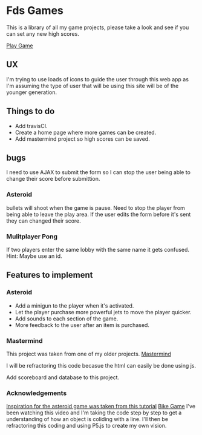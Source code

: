 # Fds Games

This is a library of all my game projects, please take a look and see if you can set any new high scores.

[Play Game](https://fd-games.herokuapp.com/)

## UX

I'm trying to use loads of icons to guide the user through this web app as I'm assuming the type of user that will be using this site will be of the younger generation.

## Things to do

- Add travisCI.
- Create a home page where more games can be created.
- Add mastermind project so high scores can be saved.

## bugs

I need to use AJAX to submit the form so I can stop the user being able to change their score before submittion.

### Asteroid

bullets will shoot when the game is pause.
Need to stop the player from being able to leave the play area.
If the user edits the form before it's sent they can changed their score.

### Mulitplayer Pong

If two players enter the same lobby with the same name it gets confused. Hint: Maybe use an id.

## Features to implement

### Asteroid

- Add a minigun to the player when it's activated.
- Let the player purchase more powerful jets to move the player quicker.
- Add sounds to each section of the game.
- More feedback to the user after an item is purchased.

### Mastermind

This project was taken from one of my older projects. [Mastermind](https://github.com/Fordalex/mastermind-project)

I will be refractoring this code becasue the html can easily be done using js.

Add scoreboard and database to this project.


### Acknowledgements

[Inspiration for the asteroid game was taken from this tutorial](https://www.youtube.com/watch?v=eI9idPTT0c4&t=24s)
[Bike Game](https://www.youtube.com/watch?v=MW8HcwHK1S0&t=119s)
I've been watching this video and I'm taking the code step by step to get a understanding of how an object is coliding with a line. I'll then be refractoring this coding and using P5.js to create my own vision.
